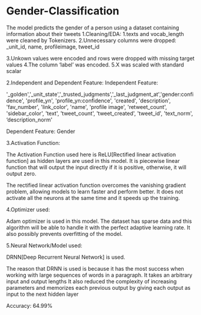 # Gender-Classification
The model predicts the gender of a person using a dataset containing  information about their tweets
1.Cleaning/EDA:
1.texts and vocab_length were cleaned by Tokenizers.
2.Unnecessary columns were dropped: _unit_id, name, profileimage, tweet_id


3.Unkown values were encoded and rows were dropped with missing target values
4.The column ‘label’ was encoded.
5.X was scaled with standard scalar

2.Independent and Dependent Feature:
Independent Feature: 

'_golden','_unit_state','_trusted_judgments','_last_judgment_at','gender:confidence', 'profile_yn', 'profile_yn:confidence', 'created', 'description', 'fav_number',
'link_color', 'name', 'profile image', 'retweet_count', 'sidebar_color', 'text', 'tweet_count', 'tweet_created', 'tweet_id', 'text_norm',  ‘description_norm'

Dependent Feature: Gender


3.Activation Function:

The Activation Function used here is ReLU[Rectified linear activation function] as hidden layers are used in this model.
It is piecewise linear function that will output the input directly if it is positive, otherwise, it will output zero.

The rectified linear activation function overcomes the vanishing gradient problem, allowing models to learn faster and perform better.
It does not activate all the neurons at the same time and it speeds up the training.

4.Optimizer used:

Adam optimizer is used in this model.
The dataset has sparse data and this algorithm will be able to handle it with the perfect adaptive learning rate.
It also possibly prevents overfitting of the model.


5.Neural Network/Model used:

DRNN[Deep Recurrent Neural Network] is used.

The reason that DRNN is used is because it has the most success when working with large sequences of words in a paragraph.
It takes an arbitrary input and output lengths
It also reduced the complexity of increasing parameters and memorizes each previous output by giving each output as input to the next hidden layer

Accuracy: 64.99%
